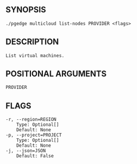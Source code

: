 ## SYNOPSIS
    ./pgedge multicloud list-nodes PROVIDER <flags>
 
## DESCRIPTION
    List virtual machines.
 
## POSITIONAL ARGUMENTS
    PROVIDER
 
## FLAGS
    -r, --region=REGION
        Type: Optional[]
        Default: None
    -p, --project=PROJECT
        Type: Optional[]
        Default: None
    -j, --json=JSON
        Default: False

